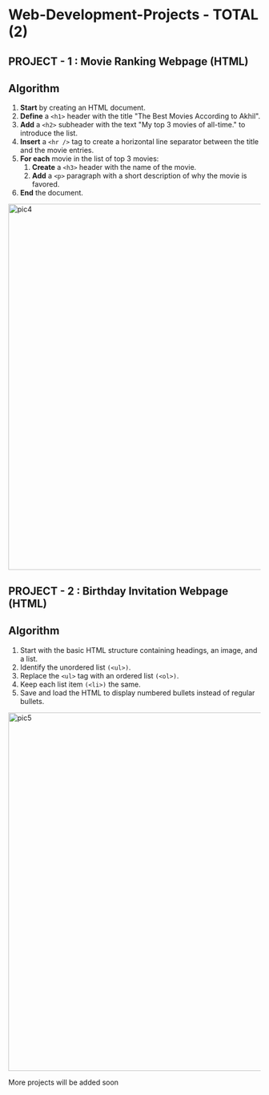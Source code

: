 # Web-Development-Projects - TOTAL (2)
## PROJECT - 1 : Movie Ranking Webpage (HTML)
## Algorithm

1. **Start** by creating an HTML document.
2. **Define** a `<h1>` header with the title "The Best Movies According to Akhil".
3. **Add** a `<h2>` subheader with the text "My top 3 movies of all-time." to introduce the list.
4. **Insert** a `<hr />` tag to create a horizontal line separator between the title and the movie entries.
5. **For each** movie in the list of top 3 movies:
   1. **Create** a `<h3>` header with the name of the movie.
   2. **Add** a `<p>` paragraph with a short description of why the movie is favored.
6. **End** the document.
<img width="731" alt="pic4" src="https://github.com/user-attachments/assets/ad1241a8-1c73-433c-8bbc-543d82535e98">

## PROJECT - 2 : Birthday Invitation Webpage (HTML)
## Algorithm
1. Start with the basic HTML structure containing headings, an image, and a list.
2. Identify the unordered list `(<ul>)`.
3. Replace the `<ul>` tag with an ordered list `(<ol>)`.
4. Keep each list item `(<li>)` the same.
5. Save and load the HTML to display numbered bullets instead of regular bullets.

<img width="716" alt="pic5" src="https://github.com/user-attachments/assets/0a67ca9a-1ebc-43ac-96c5-7cc729daab68">

More projects will be added soon
